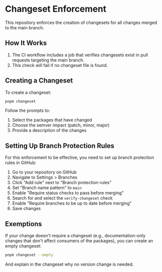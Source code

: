 # Changeset Enforcement

This repository enforces the creation of changesets for all changes merged to the main branch.

## How It Works

1. The CI workflow includes a job that verifies changesets exist in pull requests targeting the main branch.
2. This check will fail if no changeset file is found.

## Creating a Changeset

To create a changeset:

```bash
pnpm changeset
```

Follow the prompts to:
1. Select the packages that have changed
2. Choose the semver impact (patch, minor, major)
3. Provide a description of the changes

## Setting Up Branch Protection Rules

For this enforcement to be effective, you need to set up branch protection rules in GitHub:

1. Go to your repository on GitHub
2. Navigate to Settings > Branches
3. Click "Add rule" next to "Branch protection rules"
4. Set "Branch name pattern" to `main`
5. Enable "Require status checks to pass before merging"
6. Search for and select the `verify-changeset` check
7. Enable "Require branches to be up to date before merging"
8. Save changes

## Exemptions

If your change doesn't require a changeset (e.g., documentation-only changes that don't affect consumers of the packages), you can create an empty changeset:

```bash
pnpm changeset --empty
```

And explain in the changeset why no version change is needed. 